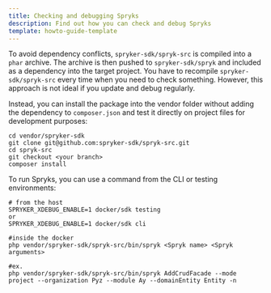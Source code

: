 ```yaml
---
title: Checking and debugging Spryks
description: Find out how you can check and debug Spryks
template: howto-guide-template
---
```


To avoid dependency conflicts, `spryker-sdk/spryk-src` is compiled into a `phar` archive. The archive is then pushed to `spryker-sdk/spryk` and included as a dependency into the target project.
You have to recompile `spryker-sdk/spryk-src` every time when you need to check something. However, this approach is not ideal if you update and debug regularly.

Instead, you can install the package into the vendor folder without adding the dependency to `composer.json` and test it directly on project files for development purposes:

```shell
cd vendor/spryker-sdk
git clone git@github.com:spryker-sdk/spryk-src.git
cd spryk-src
git checkout <your branch>
composer install
```

To run Spryks, you can use a command from the CLI or testing environments:

```shell
# from the host
SPRYKER_XDEBUG_ENABLE=1 docker/sdk testing
or
SPRYKER_XDEBUG_ENABLE=1 docker/sdk cli

#inside the docker
php vendor/spryker-sdk/spryk-src/bin/spryk <Spryk name> <Spryk arguments>

#ex.
php vendor/spryker-sdk/spryk-src/bin/spryk AddCrudFacade --mode project --organization Pyz --module Ay --domainEntity Entity -n
```